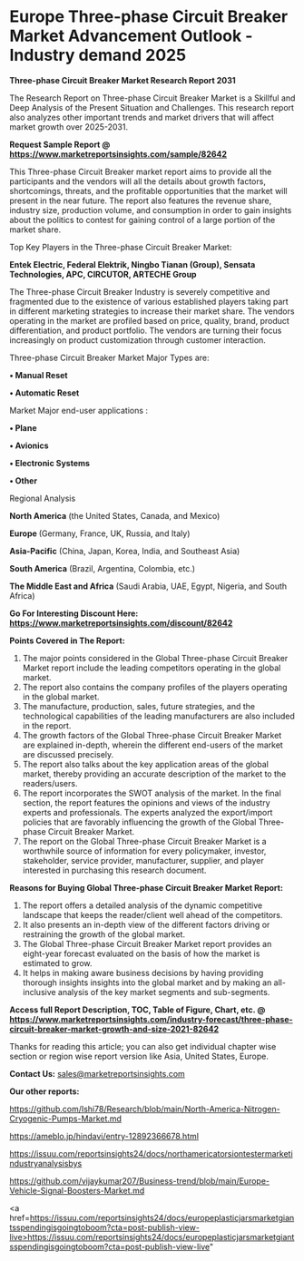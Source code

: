 # Europe Three-phase Circuit Breaker Market Advancement Outlook - Industry demand 2025

<strong>Three-phase Circuit Breaker Market Research Report 2031</strong>

The Research Report on Three-phase Circuit Breaker Market is a Skillful and Deep Analysis of the Present Situation and Challenges. This research report also analyzes other important trends and market drivers that will affect market growth over 2025-2031.

<strong>Request Sample Report @ <a href=https://www.marketreportsinsights.com/sample/82642>https://www.marketreportsinsights.com/sample/82642</a></strong>

This Three-phase Circuit Breaker market report aims to provide all the participants and the vendors will all the details about growth factors, shortcomings, threats, and the profitable opportunities that the market will present in the near future. The report also features the revenue share, industry size, production volume, and consumption in order to gain insights about the politics to contest for gaining control of a large portion of the market share.

Top Key Players in the Three-phase Circuit Breaker Market:

<strong>Entek Electric, Federal Elektrik, Ningbo Tianan (Group), Sensata Technologies, APC, CIRCUTOR, ARTECHE Group</strong>

The Three-phase Circuit Breaker Industry is severely competitive and fragmented due to the existence of various established players taking part in different marketing strategies to increase their market share. The vendors operating in the market are profiled based on price, quality, brand, product differentiation, and product portfolio. The vendors are turning their focus increasingly on product customization through customer interaction.

Three-phase Circuit Breaker Market Major Types are:

<strong>• Manual Reset

• Automatic Reset</strong>

Market Major end-user applications :

<strong>• Plane

• Avionics

• Electronic Systems

• Other</strong>

Regional Analysis

</u><strong><b>North America</b></strong> (the United States, Canada, and Mexico)

<strong><b>Europe </b></strong>(Germany, France, UK, Russia, and Italy)

<strong><b>Asia-Pacific</b></strong> (China, Japan, Korea, India, and Southeast Asia)

<strong><b>South America</b></strong> (Brazil, Argentina, Colombia, etc.)

<strong><b>The Middle East and Africa</b></strong> (Saudi Arabia, UAE, Egypt, Nigeria, and South Africa)

<strong>Go For Interesting Discount Here: <a href=https://www.marketreportsinsights.com/discount/82642>https://www.marketreportsinsights.com/discount/82642</a></strong>

<strong>Points Covered in The Report:</strong>
<ol>
  <li>The major points considered in the Global Three-phase Circuit Breaker Market report include the leading competitors operating in the global market.</li>
  <li>The report also contains the company profiles of the players operating in the global market.</li>
  <li>The manufacture, production, sales, future strategies, and the technological capabilities of the leading manufacturers are also included in the report.</li>
  <li>The growth factors of the Global Three-phase Circuit Breaker Market are explained in-depth, wherein the different end-users of the market are discussed precisely.</li>
  <li>The report also talks about the key application areas of the global market, thereby providing an accurate description of the market to the readers/users.</li>
  <li>The report incorporates the SWOT analysis of the market. In the final section, the report features the opinions and views of the industry experts and professionals. The experts analyzed the export/import policies that are favorably influencing the growth of the Global Three-phase Circuit Breaker Market.</li>
  <li>The report on the Global Three-phase Circuit Breaker Market is a worthwhile source of information for every policymaker, investor, stakeholder, service provider, manufacturer, supplier, and player interested in purchasing this research document.</li>
</ol>
<strong>Reasons for Buying Global Three-phase Circuit Breaker Market Report:</strong>

<ol>
  <li>The report offers a detailed analysis of the dynamic competitive landscape that keeps the reader/client well ahead of the competitors.</li>
  <li>It also presents an in-depth view of the different factors driving or restraining the growth of the global market.</li>
  <li>The Global Three-phase Circuit Breaker Market report provides an eight-year forecast evaluated on the basis of how the market is estimated to grow.</li>
  <li>It helps in making aware business decisions by having providing thorough insights insights into the global market and by making an all-inclusive analysis of the key market segments and sub-segments.</li>
</ol>
<strong>Access full Report Description, TOC, Table of Figure, Chart, etc. @ <a href=https://www.marketreportsinsights.com/industry-forecast/three-phase-circuit-breaker-market-growth-and-size-2021-82642>https://www.marketreportsinsights.com/industry-forecast/three-phase-circuit-breaker-market-growth-and-size-2021-82642</a></strong>


Thanks for reading this article; you can also get individual chapter wise section or region wise report version like Asia, United States, Europe.

<strong>Contact Us:</strong>
sales@marketreportsinsights.com

<strong>Our other reports:</strong>

<a href=https://github.com/Ishi78/Research/blob/main/North-America-Nitrogen-Cryogenic-Pumps-Market.md>https://github.com/Ishi78/Research/blob/main/North-America-Nitrogen-Cryogenic-Pumps-Market.md</a>

<a href=https://ameblo.jp/hindavi/entry-12892366678.html>https://ameblo.jp/hindavi/entry-12892366678.html</a>

<a href=https://issuu.com/reportsinsights24/docs/northamericatorsiontestermarketindustryanalysisbys>https://issuu.com/reportsinsights24/docs/northamericatorsiontestermarketindustryanalysisbys</a>

<a href=https://github.com/vijaykumar207/Business-trend/blob/main/Europe-Vehicle-Signal-Boosters-Market.md>https://github.com/vijaykumar207/Business-trend/blob/main/Europe-Vehicle-Signal-Boosters-Market.md</a>

<a href=https://issuu.com/reportsinsights24/docs/europeplasticjarsmarketgiantsspendingisgoingtoboom?cta=post-publish-view-live>https://issuu.com/reportsinsights24/docs/europeplasticjarsmarketgiantsspendingisgoingtoboom?cta=post-publish-view-live</a>"
